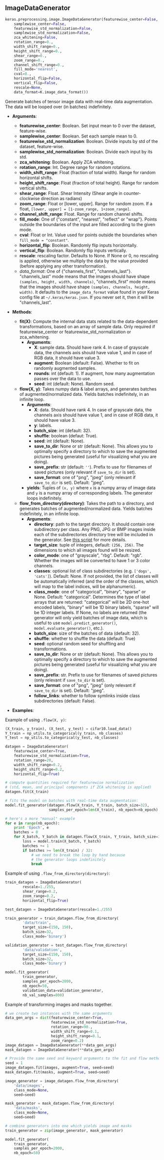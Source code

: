 
## ImageDataGenerator

```python
keras.preprocessing.image.ImageDataGenerator(featurewise_center=False,
    samplewise_center=False,
    featurewise_std_normalization=False,
    samplewise_std_normalization=False,
    zca_whitening=False,
    rotation_range=0.,
    width_shift_range=0.,
    height_shift_range=0.,
    shear_range=0.,
    zoom_range=0.,
    channel_shift_range=0.,
    fill_mode='nearest',
    cval=0.,
    horizontal_flip=False,
    vertical_flip=False,
    rescale=None,
    data_format=K.image_data_format())
```

Generate batches of tensor image data with real-time data augmentation. The data will be looped over (in batches) indefinitely.

- __Arguments__:
    - __featurewise_center__: Boolean. Set input mean to 0 over the dataset, feature-wise.
    - __samplewise_center__: Boolean. Set each sample mean to 0.
    - __featurewise_std_normalization__: Boolean. Divide inputs by std of the dataset, feature-wise.
    - __samplewise_std_normalization__: Boolean. Divide each input by its std.
    - __zca_whitening__: Boolean. Apply ZCA whitening.
    - __rotation_range__: Int. Degree range for random rotations.
    - __width_shift_range__: Float (fraction of total width). Range for random horizontal shifts.
    - __height_shift_range__: Float (fraction of total height). Range for random vertical shifts.
    - __shear_range__: Float. Shear Intensity (Shear angle in counter-clockwise direction as radians)
    - __zoom_range__: Float or [lower, upper]. Range for random zoom. If a float, `[lower, upper] = [1-zoom_range, 1+zoom_range]`.
    - __channel_shift_range__: Float. Range for random channel shifts.
    - __fill_mode__: One of {"constant", "nearest", "reflect" or "wrap"}.  Points outside the boundaries of the input are filled according to the given mode.
    - __cval__: Float or Int. Value used for points outside the boundaries when `fill_mode = "constant"`.
    - __horizontal_flip__: Boolean. Randomly flip inputs horizontally.
    - __vertical_flip__: Boolean. Randomly flip inputs vertically.
    - __rescale__: rescaling factor. Defaults to None. If None or 0, no rescaling is applied,
            otherwise we multiply the data by the value provided (before applying
            any other transformation).
    - _data_format_: One of {"channels_first", "channels_last"}.
        "channels_last" mode means that the images should have shape `(samples, height, width, channels)`,
        "channels_first" mode means that the images should have shape `(samples, channels, height, width)`.
        It defaults to the `image_data_format` value found in your
        Keras config file at `~/.keras/keras.json`.
        If you never set it, then it will be "channels_last".

- __Methods__:
    - __fit(X)__: Compute the internal data stats related to the data-dependent transformations, based on an array of sample data.
        Only required if featurewise_center or featurewise_std_normalization or zca_whitening.
        - __Arguments__:
            - __X__: sample data. Should have rank 4.
                In case of grayscale data,
                the channels axis should have value 1, and in case
                of RGB data, it should have value 3.
            - __augment__: Boolean (default: False). Whether to fit on randomly augmented samples.
            - __rounds__: int (default: 1). If augment, how many augmentation passes over the data to use.
            - __seed__: int (default: None). Random seed.
    - __flow(X, y)__: Takes numpy data & label arrays, and generates batches of augmented/normalized data. Yields batches indefinitely, in an infinite loop.
        - __Arguments__:
            - __X__: data. Should have rank 4.
                In case of grayscale data,
                the channels axis should have value 1, and in case
                of RGB data, it should have value 3.
            - __y__: labels.
            - __batch_size__: int (default: 32).
            - __shuffle__: boolean (defaut: True).
            - __seed__: int (default: None).
            - __save_to_dir__: None or str (default: None). This allows you to optimally specify a directory to which to save the augmented pictures being generated (useful for visualizing what you are doing).
            - __save_prefix__: str (default: `''`). Prefix to use for filenames of saved pictures (only relevant if `save_to_dir` is set).
            - __save_format__: one of "png", "jpeg" (only relevant if `save_to_dir` is set). Default: "jpeg".
        - __yields__: Tuples of `(x, y)` where `x` is a numpy array of image data and `y` is a numpy array of corresponding labels.
            The generator loops indefinitely.
    - __flow_from_directory(directory)__: Takes the path to a directory, and generates batches of augmented/normalized data. Yields batches indefinitely, in an infinite loop.
        - __Arguments__:
            - __directory__: path to the target directory. It should contain one subdirectory per class.
                Any PNG, JPG or BMP images inside each of the subdirectories directory tree will be included in the generator.
                See [this script](https://gist.github.com/fchollet/0830affa1f7f19fd47b06d4cf89ed44d) for more details.
            - __target_size__: tuple of integers, default: `(256, 256)`. The dimensions to which all images found will be resized.
            - __color_mode__: one of "grayscale", "rbg". Default: "rgb". Whether the images will be converted to have 1 or 3 color channels.
            - __classes__: optional list of class subdirectories (e.g. `['dogs', 'cats']`). Default: None. If not provided, the list of classes will be automatically inferred (and the order of the classes, which will map to the label indices, will be alphanumeric).
            - __class_mode__: one of "categorical", "binary", "sparse" or None. Default: "categorical". Determines the type of label arrays that are returned: "categorical" will be 2D one-hot encoded labels, "binary" will be 1D binary labels, "sparse" will be 1D integer labels. If None, no labels are returned (the generator will only yield batches of image data, which is useful to use `model.predict_generator()`, `model.evaluate_generator()`, etc.).
            - __batch_size__: size of the batches of data (default: 32).
            - __shuffle__: whether to shuffle the data (default: True)
            - __seed__: optional random seed for shuffling and transformations.
            - __save_to_dir__: None or str (default: None). This allows you to optimally specify a directory to which to save the augmented pictures being generated (useful for visualizing what you are doing).
            - __save_prefix__: str. Prefix to use for filenames of saved pictures (only relevant if `save_to_dir` is set).
            - __save_format__: one of "png", "jpeg" (only relevant if `save_to_dir` is set). Default: "jpeg".
            - __follow_links__: whether to follow symlinks inside class subdirectories (default: False).


- __Examples__:

Example of using `.flow(X, y)`:

```python
(X_train, y_train), (X_test, y_test) = cifar10.load_data()
Y_train = np_utils.to_categorical(y_train, nb_classes)
Y_test = np_utils.to_categorical(y_test, nb_classes)

datagen = ImageDataGenerator(
    featurewise_center=True,
    featurewise_std_normalization=True,
    rotation_range=20,
    width_shift_range=0.2,
    height_shift_range=0.2,
    horizontal_flip=True)

# compute quantities required for featurewise normalization
# (std, mean, and principal components if ZCA whitening is applied)
datagen.fit(X_train)

# fits the model on batches with real-time data augmentation:
model.fit_generator(datagen.flow(X_train, Y_train, batch_size=32),
                    samples_per_epoch=len(X_train), nb_epoch=nb_epoch)

# here's a more "manual" example
for e in range(nb_epoch):
    print 'Epoch', e
    batches = 0
    for X_batch, Y_batch in datagen.flow(X_train, Y_train, batch_size=32):
        loss = model.train(X_batch, Y_batch)
        batches += 1
        if batches >= len(X_train) / 32:
            # we need to break the loop by hand because
            # the generator loops indefinitely
            break
```

Example of using `.flow_from_directory(directory)`:

```python
train_datagen = ImageDataGenerator(
        rescale=1./255,
        shear_range=0.2,
        zoom_range=0.2,
        horizontal_flip=True)

test_datagen = ImageDataGenerator(rescale=1./255)

train_generator = train_datagen.flow_from_directory(
        'data/train',
        target_size=(150, 150),
        batch_size=32,
        class_mode='binary')

validation_generator = test_datagen.flow_from_directory(
        'data/validation',
        target_size=(150, 150),
        batch_size=32,
        class_mode='binary')

model.fit_generator(
        train_generator,
        samples_per_epoch=2000,
        nb_epoch=50,
        validation_data=validation_generator,
        nb_val_samples=800)
```

Example of transforming images and masks together.

```python
# we create two instances with the same arguments
data_gen_args = dict(featurewise_center=True,
                     featurewise_std_normalization=True,
                     rotation_range=90.,
                     width_shift_range=0.1,
                     height_shift_range=0.1,
                     zoom_range=0.2)
image_datagen = ImageDataGenerator(**data_gen_args)
mask_datagen = ImageDataGenerator(**data_gen_args)

# Provide the same seed and keyword arguments to the fit and flow methods
seed = 1
image_datagen.fit(images, augment=True, seed=seed)
mask_datagen.fit(masks, augment=True, seed=seed)

image_generator = image_datagen.flow_from_directory(
    'data/images',
    class_mode=None,
    seed=seed)

mask_generator = mask_datagen.flow_from_directory(
    'data/masks',
    class_mode=None,
    seed=seed)

# combine generators into one which yields image and masks
train_generator = zip(image_generator, mask_generator)

model.fit_generator(
    train_generator,
    samples_per_epoch=2000,
    nb_epoch=50)
```
